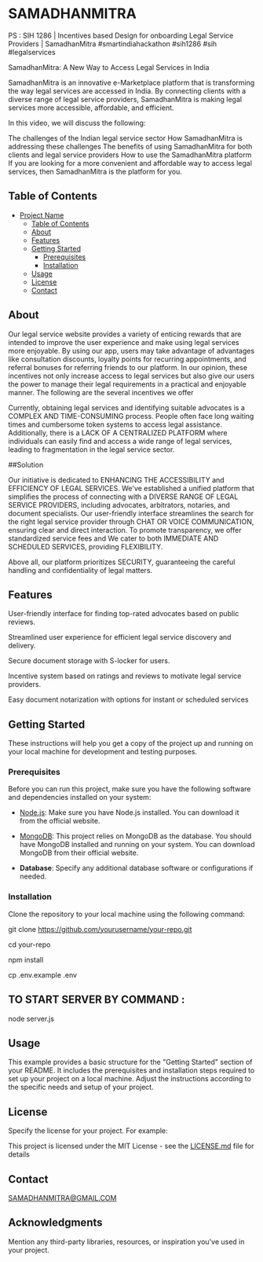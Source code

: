 # SAMADHANMITRA

 PS : SIH 1286 |   Incentives based Design for onboarding Legal Service Providers | SamadhanMitra #smartindiahackathon #sih1286 #sih #legalservices 

SamadhanMitra: A New Way to Access Legal Services in India

SamadhanMitra is an innovative e-Marketplace platform that is transforming the way legal services are accessed in India. By connecting clients with a diverse range of legal service providers, SamadhanMitra is making legal services more accessible, affordable, and efficient.

In this video, we will discuss the following:

The challenges of the Indian legal service sector
How SamadhanMitra is addressing these challenges
The benefits of using SamadhanMitra for both clients and legal service providers
How to use the SamadhanMitra platform
If you are looking for a more convenient and affordable way to access legal services, then SamadhanMitra is the platform for you.

## Table of Contents

- [Project Name](#project-name)
  - [Table of Contents](#table-of-contents)
  - [About](#about)
  - [Features](#features)
  - [Getting Started](#getting-started)
    - [Prerequisites](#prerequisites)
    - [Installation](#installation)
  - [Usage](#usage)
  - [License](#license)
  - [Contact](#contact)

## About

Our legal service website provides a variety of enticing rewards that are
intended to improve the user experience and make using legal services
more enjoyable. By using our app, users may take advantage of
advantages like consultation discounts, loyalty points for recurring
appointments, and referral bonuses for referring friends to our platform.
In our opinion, these incentives not only increase access to legal services
but also give our users the power to manage their legal requirements in a
practical and enjoyable manner. The following are the several incentives
we offer

Currently, obtaining legal services and identifying suitable advocates is a COMPLEX AND TIME-CONSUMING process. 
People often face long waiting times and cumbersome token systems to access legal assistance. 
Additionally, there is a LACK OF A CENTRALIZED PLATFORM where individuals can easily find and access a wide range of legal services, leading to fragmentation in the legal service sector.



##Solution 

Our initiative is dedicated to ENHANCING THE ACCESSIBILITY and EFFICIENCY OF LEGAL SERVICES. We've established a unified platform that simplifies the process of connecting with 
a DIVERSE RANGE OF LEGAL SERVICE PROVIDERS, including advocates, arbitrators, notaries, and document specialists.
Our user-friendly interface streamlines the search for the right legal service provider through CHAT OR VOICE COMMUNICATION, ensuring clear and direct interaction.
To promote transparency, we offer standardized service fees and We cater to both IMMEDIATE AND SCHEDULED SERVICES, providing FLEXIBILITY.

Above all, our platform prioritizes SECURITY, guaranteeing the careful handling and confidentiality of legal matters.


## Features

User-friendly interface for finding top-rated advocates based on public reviews.


Streamlined user experience for efficient legal service discovery and delivery.

Secure document storage with S-locker for users.


Incentive system based on ratings and reviews to motivate legal service providers.


Easy document notarization with options for instant or scheduled services






## Getting Started

These instructions will help you get a copy of the project up and running on your local machine for development and testing purposes.

### Prerequisites

Before you can run this project, make sure you have the following software and dependencies installed on your system:

- [Node.js](https://nodejs.org/): Make sure you have Node.js installed. You can download it from the official website.

- [MongoDB](https://www.mongodb.com/): This project relies on MongoDB as the database. You should have MongoDB installed and running on your system. You can download MongoDB from their official website.

- **Database**: Specify any additional database software or configurations if needed.



### Installation

Clone the repository to your local machine using the following command:

   git clone https://github.com/yourusername/your-repo.git

   cd your-repo

   npm install

   cp .env.example .env


## TO START SERVER BY COMMAND :

   node server.js




## Usage

This example provides a basic structure for the "Getting Started" section of your README. 
It includes the prerequisites and installation steps required to set up your project on a local machine.
Adjust the instructions according to the specific needs and setup of your project.



## License

Specify the license for your project. For example:

This project is licensed under the MIT License - see the [LICENSE.md](LICENSE.md) file for details

## Contact

SAMADHANMITRA@GMAIL.COM


## Acknowledgments

Mention any third-party libraries, resources, or inspiration you've used in your project.

